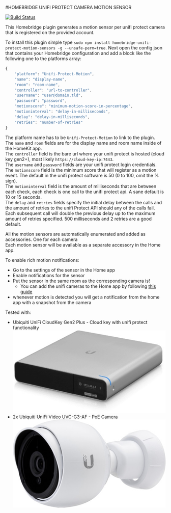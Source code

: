 #HOMEBRIDGE UNIFI PROTECT CAMERA MOTION SENSOR

[![Build Status](https://travis-ci.com/beele/HomebridgeUnifiProtectMotion.svg?branch=master)](https://travis-ci.com/beele/HomebridgeUnifiProtectMotion)

This Homebridge plugin generates a motion sensor per unifi protect camera that is registered on the provided account.

To install this plugin simple type `sudo npm install homebridge-unifi-protect-motion-sensors -g --unsafe-perm=true`.
Next open the config.json that contains your Homebridge configuration and add a block like the following one to the platforms array:

```javascript
{
    "platform": "Unifi-Protect-Motion",
    "name": "display-name",
    "room": "room-name",
    "controller": "url-to-controller",
    "username": "user@domain.tld",
    "password": "password",
    "motionscore": "minimum-motion-score-in-percentage",
    "motioninterval": "delay-in-milliseconds",
    "delay": "delay-in-milliseconds",
    "retries": "number-of-retries"
}
```

The platform name has to be `Unifi-Protect-Motion` to link to the plugin.<br/>
The `name` and `room` fields are for the display name and room name inside of the HomeKit app.<br/>
The `controller` field is the bare url where your unifi protect is hosted (cloud key gen2+), most likely `https://cloud-key-ip:7443`.<br/>
The `username` and `password` fields are your unifi protect login credentials.<br/>
The `motionscore` field is the minimum score that will register as a motion event. The default in the unifi protect software is 50 (0 to 100, omit the % sign).<br/>
The `motioninterval` field is the amount of milliseconds that are between each check, each check is one call to the unifi protect api. A sane default is 10 or 15 seconds.<br/>
The `delay` and `retries` fields specify the initial delay between the calls and the amount of retries to the unifi Protect API should any of the calls fail.<br/>
Each subsequent call will double the previous delay up to the maximum amount of retries specified. 500 milliseconds and 2 retries are a good default.

All the motion sensors are automatically enumerated and added as accessories. One for each camera<br/>
Each motion sensor will be available as a separate accessory in the Home app.

To enable rich motion notifications:

- Go to the settings of the sensor in the Home app
- Enable notifications for the sensor
- Put the sensor in the same room as the corresponding camera is! 
    - You can add the unifi cameras to the Home app by following [this guide](https://community.ubnt.com/t5/UniFi-Protect/UniFi-Protect-with-HomeKit-Setup-Guide/td-p/2576090)
- whenever motion is detected you will get a notification from the home app with a snapshot from the camera

Tested with:

- Ubiquiti UniFi CloudKey Gen2 Plus - Cloud key with unifi protect functionality
  <br/>![CloudKey Gen2 Plus](resources/img/cloudkey-gen2plus.jpg?raw=true "CloudKey Gen2 Plus")
- 2x Ubiquiti UniFi Video UVC-G3-AF - PoE Camera
  <br/>![Camera UVC-G3-AF](resources/img/camera.jpeg?raw=true "Camera UVC-G3-AF")
  